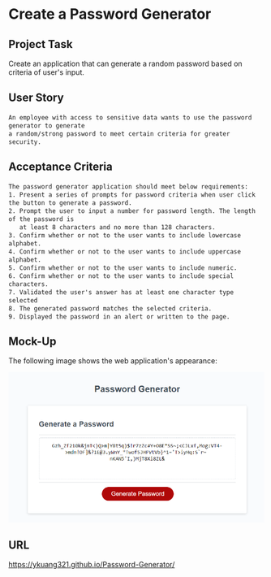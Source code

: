 # Create a Password Generator

## Project Task

Create an application that can generate a random password based on criteria of user's input.

## User Story

```
An employee with access to sensitive data wants to use the password generator to generate 
a random/strong password to meet certain criteria for greater security.

```

## Acceptance Criteria

```
The password generator application should meet below requirements:
1. Present a series of prompts for password criteria when user click the button to generate a password.
2. Prompt the user to input a number for password length. The length of the password is
   at least 8 characters and no more than 128 characters.
3. Confirm whether or not to the user wants to include lowercase alphabet.
4. Confirm whether or not to the user wants to include uppercase alphabet.
5. Confirm whether or not to the user wants to include numeric.
6. Confirm whether or not to the user wants to include special characters.
7. Validated the user's answer has at least one character type selected
8. The generated password matches the selected criteria.
9. Displayed the password in an alert or written to the page.
```

## Mock-Up
The following image shows the web application's appearance:

![The image is the results of 128 password length, with lowercase, uppercase, numeric, and special characters.](./assets/image/passwordGeneratorResult.png)


## URL

https://ykuang321.github.io/Password-Generator/






